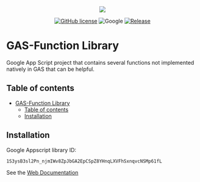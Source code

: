 <div align="center">
  <img src="https://raw.githubusercontent.com/Edenskull/GAS-FunctionsLibrary/main/docs/_images/Banner.png">
</div>

<div align="center">

[![GitHub license](https://img.shields.io/github/license/Edenskull/GAS-FunctionsLibrary?color=blue&style=for-the-badge)](https://github.com/Edenskull/GAS-FunctionsLibrary/blob/master/LICENSE)
![Google](https://img.shields.io/badge/Google-Appscript-yellow?style=for-the-badge)
[![Release](https://img.shields.io/github/v/release/Edenskull/GAS-FunctionsLibrary?style=for-the-badge)](https://github.com/Edenskull/GAS-FunctionsLibrary/releases/tag/v0.0.2-beta)

</div>

# GAS-Function Library
Google App Script project that contains several functions not implemented natively in GAS that can be helpful.

## Table of contents
- [GAS-Function Library](#gas-function-library)
  - [Table of contents](#table-of-contents)
  - [Installation](#installation)

## Installation

Google Appscript library ID:
```
1S3ysB3sl2Pn_njmIWv8ZpJbGA2EpCSpZ8YHnqLXVFhSxnqvcNSMp61fL
```

See the [Web Documentation](https://gasfunctions-library.edenskull.fr)